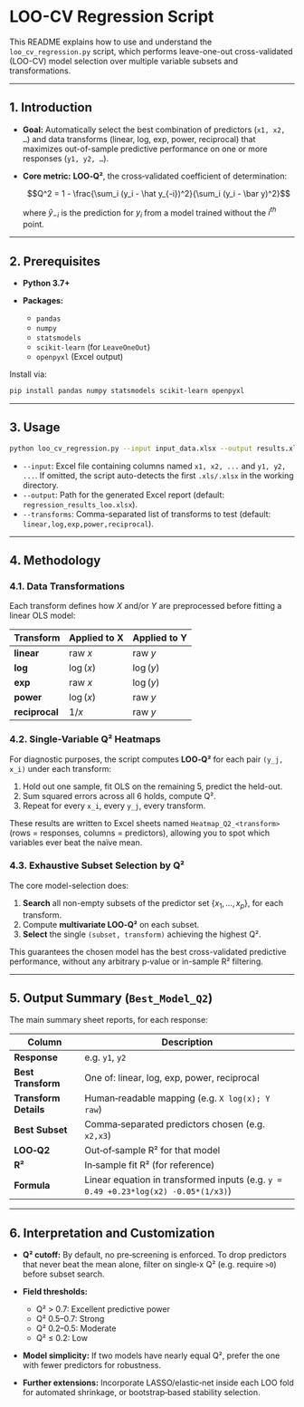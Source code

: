 # LOO-CV Regression Script

This README explains how to use and understand the `loo_cv_regression.py` script, which performs leave-one-out cross-validated (LOO-CV) model selection over multiple variable subsets and transformations.

---

## 1. Introduction

* **Goal:** Automatically select the best combination of predictors (`x1, x2, …`) and data transforms (linear, log, exp, power, reciprocal) that maximizes out-of-sample predictive performance on one or more responses (`y1, y2, …`).
* **Core metric:** **LOO‑Q²**, the cross‑validated coefficient of determination:

  
    $$Q^2 = 1 - \frac{\sum_i (y_i - \hat y_{-i})^2}{\sum_i (y_i - \bar y)^2}$$  


  where $\hat y_{-i}$ is the prediction for $y_i$ from a model trained without the $i^{th}$ point.

---

## 2. Prerequisites

* **Python 3.7+**
* **Packages:**

  * `pandas`
  * `numpy`
  * `statsmodels`
  * `scikit-learn` (for `LeaveOneOut`)
  * `openpyxl` (Excel output)

Install via:

```bash
pip install pandas numpy statsmodels scikit-learn openpyxl
```

---

## 3. Usage

```bash
python loo_cv_regression.py --input input_data.xlsx --output results.xlsx [--transforms linear,log,...]
```

* `--input`: Excel file containing columns named `x1, x2, ...` and `y1, y2, ...`. If omitted, the script auto-detects the first `.xls/.xlsx` in the working directory.
* `--output`: Path for the generated Excel report (default: `regression_results_loo.xlsx`).
* `--transforms`: Comma-separated list of transforms to test (default: `linear,log,exp,power,reciprocal`).

---

## 4. Methodology

### 4.1. Data Transformations

Each transform defines how $X$ and/or $Y$ are preprocessed before fitting a linear OLS model:

| Transform      | Applied to X | Applied to Y |
| -------------- | ------------ | ------------ |
| **linear**     | raw $x$      | raw $y$      |
| **log**        | $\log(x)$    | $\log(y)$    |
| **exp**        | raw $x$      | $\log(y)$    |
| **power**      | $\log(x)$    | raw $y$      |
| **reciprocal** | $1/x$        | raw $y$      |

### 4.2. Single-Variable Q² Heatmaps

For diagnostic purposes, the script computes **LOO‑Q²** for each pair `(y_j, x_i)` under each transform:

1. Hold out one sample, fit OLS on the remaining 5, predict the held-out.
2. Sum squared errors across all 6 holds, compute Q².
3. Repeat for every `x_i`, every `y_j`, every transform.

These results are written to Excel sheets named `Heatmap_Q2_<transform>` (rows = responses, columns = predictors), allowing you to spot which variables ever beat the naïve mean.

### 4.3. Exhaustive Subset Selection by Q²

The core model-selection does:

1. **Search** all non-empty subsets of the predictor set $\{x_1,\dots,x_p\}$, for each transform.
2. Compute **multivariate LOO‑Q²** on each subset.
3. **Select** the single `(subset, transform)` achieving the highest Q².

This guarantees the chosen model has the best cross-validated predictive performance, without any arbitrary p‑value or in-sample R² filtering.

---

## 5. Output Summary (`Best_Model_Q2`)

The main summary sheet reports, for each response:

| Column                | Description                                                                        |
| --------------------- | ---------------------------------------------------------------------------------- |
| **Response**          | e.g. `y1`, `y2`                                                                    |
| **Best Transform**    | One of: linear, log, exp, power, reciprocal                                        |
| **Transform Details** | Human‑readable mapping (e.g. `X log(x); Y raw`)                                    |
| **Best Subset**       | Comma‑separated predictors chosen (e.g. `x2,x3`)                                   |
| **LOO‑Q2**            | Out‑of‑sample R² for that model                                                    |
| **R²**                | In‑sample fit R² (for reference)                                                   |
| **Formula**           | Linear equation in transformed inputs (e.g. `y = 0.49 +0.23*log(x2) -0.05*(1/x3)`) |

---

## 6. Interpretation and Customization

* **Q² cutoff:**  By default, no pre‑screening is enforced. To drop predictors that never beat the mean alone, filter on single‑x Q² (e.g. require `>0`) before subset search.
* **Field thresholds:**

  * Q² > 0.7: Excellent predictive power
  * Q² 0.5–0.7: Strong
  * Q² 0.2–0.5: Moderate
  * Q² ≤ 0.2: Low
* **Model simplicity:** If two models have nearly equal Q², prefer the one with fewer predictors for robustness.
* **Further extensions:** Incorporate LASSO/elastic‑net inside each LOO fold for automated shrinkage, or bootstrap‑based stability selection.
